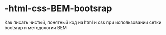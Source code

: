 # -html-css-BEM-bootsrap
Как писать чистый, понятный код на html и css при использовании сетки bootsrap и методологии BEM
